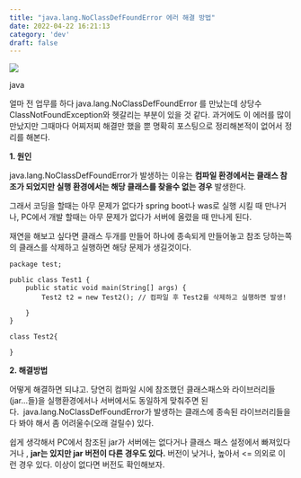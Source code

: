 ```yaml
---
title: "java.lang.NoClassDefFoundError 에러 해결 방법"
date: 2022-04-22 16:21:13
category: 'dev'
draft: false
---
```


![](https://blog.kakaocdn.net/dn/b99FZl/btqxvL4HPMn/bE4SBflzehwKPaz2N6TZFk/img.png)

java

얼마 전 업무를 하다 java.lang.NoClassDefFoundError 를 만났는데 상당수 ClassNotFoundException와 헷갈리는 부분이 있을 것 같다. 과거에도 이 에러를 많이 만났지만 그때마다 어찌저찌 해결만 했을 뿐 명확히 포스팅으로 정리해본적이 없어서 정리를 해본다. 

**1\. 원인** 

java.lang.NoClassDefFoundError가 발생하는 이유는 **컴파일 환경에서는 클래스 참조가 되었지만 실행 환경에서는 해당 클래스를 찾을수 없는 경우** 발생한다.

그래서 코딩을 할때는 아무 문제가 없다가 spring boot나 was로 실행 시킬 때 만나거나, PC에서 개발 할때는 아무 문제가 없다가 서버에 올렸을 때 만나게 된다. 

재연을 해보고 싶다면 클래스 두개를 만들어 하나에 종속되게 만들어놓고 참조 당하는쪽의 클래스를 삭제하고 실행하면 해당 문제가 생길것이다. 

    package test;
    
    public class Test1 {
    	public static void main(String[] args) {
    		Test2 t2 = new Test2(); // 컴파일 후 Test2를 삭제하고 실행하면 발생!
    		
    	}
    }
    
    class Test2{
    	
    }

**2\. 해결방법**

어떻게 해결하면 되냐고. 당연히 컴파일 시에 참조했던 클래스패스와 라이브러리들(jar...들)을 실행환경에서나 서버에서도 동일하게 맞춰주면 된다.  java.lang.NoClassDefFoundError가 발생하는 클래스에 종속된 라이브러리들을 다 봐야 해서 좀 어려울수(오래 걸릴수) 있다. 

쉽게 생각해서 PC에서 참조된 jar가 서버에는 없다거나 클래스 패스 설정에서 빠져있다거나 , **jar는 있지만 jar 버전이 다른 경우도 있다.** 버전이 낮거나, 높아서 <= 의외로 이런 경우 있다. 이상이 없다면 버전도 확인해보자.
